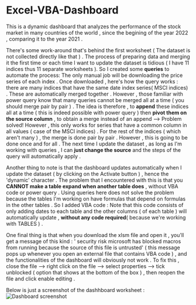 # Excel-VBA-Dashboard
This is a dynamic dashboard that analyzes the performance of the stock market in many countries of the world , since the begining of the year 2022 , comparing it to the year 2021 .  

There's some work-around that's behind the first worksheet ( The dataset is not collected directly like that ) . The process of preparing data and merging it the first time or 
each time I want to update the dataset is tidious ( I have 11  indices thus 11 separate worksheets ). So I created some <b>queries</b> to automate the process: The only manual job will be downloading the price series of each 
index . Once downloaded , here's how the query works : there are many indices that have the same date index series( MSCI indices) . These are automatically merged together
. However , those familiar with power query know that many queries cannot be merged all at a time ( you should merge pair by pair ) . The idea is therefore , to <b>append</b> 
these indices all at a time ( this is indeed possible with power query ) then <b>pivot them on the source column</b> , to obtain a merge instead of an append --> Problem solved! 
However , this only works for series that have a common column in all values ( case of the MSCI indices) .  For the rest of the indices ( which aren't many ) , the merge 
is done pair by pair . However , this is going to be done once and for all . The next time I update the dataset , as long as I'm working with queries , I can <b>just change
the source</b> and the steps of the query will automatically apply . 

Another thing to note is that the dashboard updates automatically when I update the dataset ( by clicking on the Activate button ) ,  hence the 'dynamic' character . The problem that I encountered with this is
that you <b>CANNOT make a table expand when another table does</b> , without VBA code or power query . Using queries here does not solve the problem because the tables I'm working
on have formulas that depend on formulas in the other tables . So I added VBA code : Note that this code consists of only adding dates to each table and the other columns ( of each table ) 
will automatically update , <b>without any code required</b>( because we're working with TABLES ) . 

One final thing is that when you download the xlsm file and open it , you'll get a message of this kind : '
security risk microsoft has blocked macros from running because the source of this file is untrusted' ( this message pops up whenever you open an external file that contains VBA code )  , and the functionalities of the dashboard will obviously not work . To fix this , close the file --> right click on the file --> select properties --> tick unblocked ( option that shows at the bottom of the box ) , then reopen the file and click enable editing . 

Below is just a screenshot of the dashhboard worksheet : 
![Dashboard screenshot](https://user-images.githubusercontent.com/69468586/185928063-ddff1abd-15fe-495a-9bd3-d69108d3c354.PNG)

